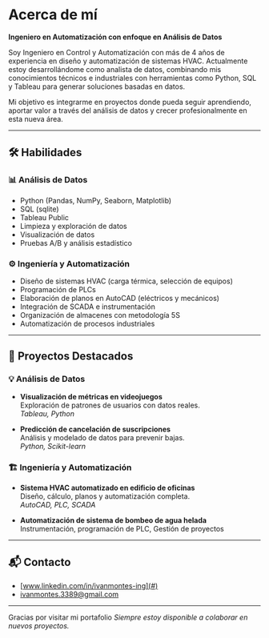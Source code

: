 # Acerca de mí

**Ingeniero en Automatización con enfoque en Análisis de Datos**

Soy Ingeniero en Control y Automatización con más de 4 años de experiencia en diseño y automatización de sistemas HVAC. Actualmente estoy desarrollándome como analista de datos, combinando mis conocimientos técnicos e industriales con herramientas como Python, SQL y Tableau para generar soluciones basadas en datos.

Mi objetivo es integrarme en proyectos donde pueda seguir aprendiendo, aportar valor a través del análisis de datos y crecer profesionalmente en esta nueva área.

---

## 🛠 Habilidades

### 📊 Análisis de Datos  
- Python (Pandas, NumPy, Seaborn, Matplotlib)  
- SQL (sqlite)  
- Tableau Public  
- Limpieza y exploración de datos  
- Visualización de datos  
- Pruebas A/B y análisis estadístico    

### ⚙️ Ingeniería y Automatización  
- Diseño de sistemas HVAC (carga térmica, selección de equipos)  
- Programación de PLCs  
- Elaboración de planos en AutoCAD (eléctricos y mecánicos)  
- Integración de SCADA e instrumentación  
- Organización de almacenes con metodología 5S  
- Automatización de procesos industriales  

---

## 📁 Proyectos Destacados

### 💡 Análisis de Datos    

- **Visualización de métricas en videojuegos**  
  Exploración de patrones de usuarios con datos reales.  
  _Tableau, Python_  

- **Predicción de cancelación de suscripciones**  
  Análisis y modelado de datos para prevenir bajas.  
  _Python, Scikit-learn_

### 🏗 Ingeniería y Automatización  
- **Sistema HVAC automatizado en edificio de oficinas**  
  Diseño, cálculo, planos y automatización completa.  
  _AutoCAD, PLC, SCADA_  

- **Automatización de sistema de bombeo de agua helada**  
  Instrumentación, programación de PLC, Gestión de proyectos  
  

---
## 📬 Contacto

- [www.linkedin.com/in/ivanmontes-ing](#)
- [ivanmontes.3389@gmail.com](#)
---

Gracias por visitar mi portafolio 
*Siempre estoy disponible a colaborar en nuevos proyectos.*
